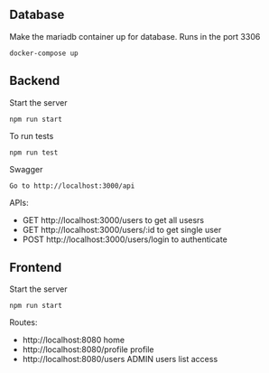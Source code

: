 ## Database

Make the mariadb container up for database. Runs in the port 3306

    docker-compose up

## Backend

Start the server

    npm run start

To run tests

    npm run test

Swagger

    Go to http://localhost:3000/api

APIs: 
- GET http://localhost:3000/users to get all usesrs 
- GET http://localhost:3000/users/:id to get single user 
- POST http://localhost:3000/users/login to authenticate

## Frontend

Start the server

    npm run start

Routes: 
- http://localhost:8080 home 
- http://localhost:8080/profile profile 
- http://localhost:8080/users ADMIN users list access
